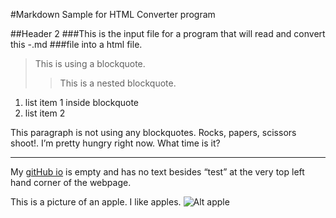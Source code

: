 #Markdown Sample for HTML Converter program

##Header 2
###This is the input file for a program that will read and convert this -.md
###file into a html file.

>This is using a blockquote.
>>This is a nested blockquote.
1. list item 1 inside blockquote
2. list item 2

This paragraph is not using any blockquotes. Rocks, papers, 
scissors shoot!. I’m pretty hungry right now.  What time is
it?

***

My [gitHub io](http://tiffoppotomus.github.io/) is empty and has no text besides
“test” at the very top left hand corner of the webpage.

This is a picture of an apple.  I like apples.
![Alt apple](http://www.trans-high.com/uploads/images/201304/01/HUANIU_APPLE01.jpg)

